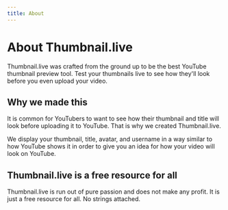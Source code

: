 ```yaml
---
title: About
---
```


# About Thumbnail.live

Thumbnail.live was crafted from the ground up to be the best YouTube thumbnail preview tool. Test your thumbnails live to see how they'll look before you even upload your video.

## Why we made this

It is common for YouTubers to want to see how their thumbnail and title will look before uploading it to YouTube. That is why we created Thumbnail.live.

We display your thumbnail, title, avatar, and username in a way similar to how YouTube shows it in order to give you an idea for how your video will look on YouTube.

## Thumbnail.live is a free resource for all

Thumbnail.live is run out of pure passion and does not make any profit. It is just a free resource for all. No strings attached.